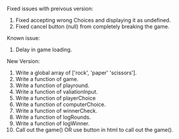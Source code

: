 Fixed issues with preivous version:
1. Fixed accepting wrong Choices and displaying it as undefined.
2. Fixed cancel button (null) from completely breaking the game.

Known issue:
1. Delay in game loading.

New Version:
1. Write a global array of ['rock', 'paper' 'scissors'].
2. Write a function of game.
3. Write a function of playround.
4. Write a function of valiationInput.
5. Write a function of playerChoice
6. Write a function of computerChoice.
7. Write a function of winnerCheck.
8. Write a function of logRounds.
9. Write a function of logWinner.
10. Call out the game() OR use button in html to call out the game().